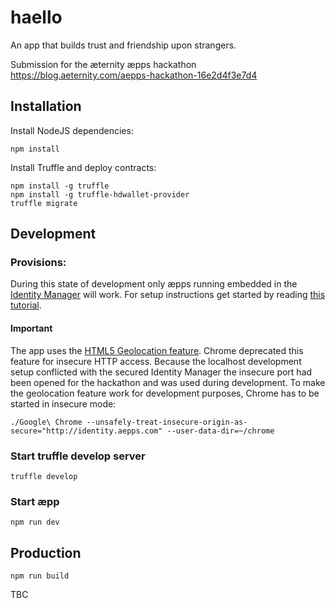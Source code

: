 # haello

An app that builds trust and friendship upon strangers.

Submission for the æternity æpps hackathon https://blog.aeternity.com/aepps-hackathon-16e2d4f3e7d4

## Installation

Install NodeJS dependencies:
```
npm install
```

Install Truffle and deploy contracts:
```
npm install -g truffle
npm install -g truffle-hdwallet-provider
truffle migrate
```

## Development

### Provisions:

During this state of development only æpps running embedded in the [Identity Manager](identity.aepps.com) will work. For setup instructions get started by reading [this tutorial](https://codeburst.io/dapp-scratch-a-cli-for-building-dapps-and-tutorial-for-building-your-first-one-5cabdff3771e).

#### Important

The app uses the [HTML5 Geolocation feature](https://www.w3schools.com/html/html5_geolocation.asp). Chrome deprecated this feature for insecure HTTP access. Because the localhost development setup conflicted with the secured Identity Manager the insecure port had been opened for the hackathon and was used during development. To make the geolocation feature work for development purposes, Chrome has to be started in insecure mode:

```
./Google\ Chrome --unsafely-treat-insecure-origin-as-secure="http://identity.aepps.com" --user-data-dir=~/chrome
```

### Start truffle develop server
```
truffle develop
```

### Start æpp
```
npm run dev
```


## Production

```
npm run build
```

TBC
